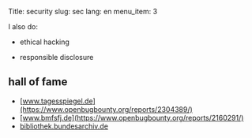 Title: security
slug: sec
lang: en
menu_item: 3

I also do:

* ethical hacking

* responsible disclosure

## hall of fame

* [www.tagesspiegel.de](https://www.openbugbounty.org/reports/2304389/)
* [www.bmfsfj.de](https://www.openbugbounty.org/reports/2160291/)
* [bibliothek.bundesarchiv.de](https://www.openbugbounty.org/reports/2337959/)